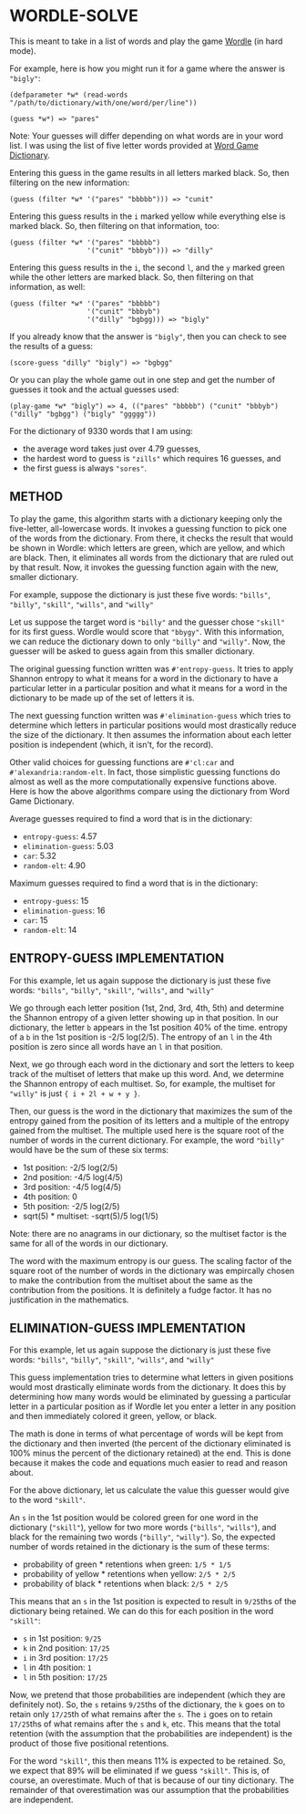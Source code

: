 WORDLE-SOLVE
============

This is meant to take in a list of words and play the game [Wordle][1] (in hard mode).

For example, here is how you might run it for a game where the answer is `"bigly"`:

    (defparameter *w* (read-words "/path/to/dictionary/with/one/word/per/line"))

    (guess *w*) => "pares"

Note: Your guesses will differ depending on what words are in your word list.
I was using the list of five letter words provided at [Word Game Dictionary][2].

Entering this guess in the game results in all letters marked black.
So, then filtering on the new information:

    (guess (filter *w* '("pares" "bbbbb"))) => "cunit"

Entering this guess results in the `i` marked yellow while everything else is marked black.
So, then filtering on that information, too:

    (guess (filter *w* '("pares" "bbbbb")
                       '("cunit" "bbbyb"))) => "dilly"

Entering this guess results in the `i`, the second `l`, and the `y` marked green while the other letters are marked black.
So, then filtering on that information, as well:

    (guess (filter *w* '("pares" "bbbbb")
                       '("cunit" "bbbyb")
                       '("dilly" "bgbgg))) => "bigly"


If you already know that the answer is `"bigly"`, then you can check to see the results of a guess:

    (score-guess "dilly" "bigly") => "bgbgg"

Or you can play the whole game out in one step and get the number of guesses it took and the actual
guesses used:

    (play-game *w* "bigly") => 4, (("pares" "bbbbb") ("cunit" "bbbyb") ("dilly" "bgbgg") ("bigly" "ggggg"))


For the dictionary of 9330 words that I am using:
  * the average word takes just over 4.79 guesses,
  * the hardest word to guess is `"zills"` which requires 16 guesses, and
  * the first guess is always `"sores"`.

 [1]: https://www.powerlanguage.co.uk/wordle/
 [2]: https://www.wordgamedictionary.com/word-lists/

METHOD
------

To play the game, this algorithm starts with a dictionary keeping only the
five-letter, all-lowercase words.
It invokes a guessing function to pick one of the words from the dictionary.
From there, it checks the result that would be shown in Wordle:
which letters are green, which are yellow, and which are black.
Then, it eliminates all words from the dictionary that are ruled out by that result.
Now, it invokes the guessing function again with the new, smaller dictionary.

For example, suppose the dictionary is just these five words:
    `"bills"`, `"billy"`, `"skill"`, `"wills"`, and `"willy"`

Let us suppose the target word is `"billy"`
and the guesser chose `"skill"` for its first guess.
Wordle would score that `"bbygy"`.
With this information, we can reduce the dictionary down to only `"billy"` and `"willy"`.
Now, the guesser will be asked to guess again from this smaller dictionary.

The original guessing function written was `#'entropy-guess`.
It tries to apply Shannon entropy to what it means for a word in the dictionary to have
a particular letter in a particular position and what it means for a word in the dictionary
to be made up of the set of letters it is.

The next guessing function written was `#'elimination-guess` which tries to determine
which letters in particular positions would most drastically reduce the size of the
dictionary. It then assumes the information about each letter position is independent
(which, it isn't, for the record).

Other valid choices for guessing functions are `#'cl:car` and `#'alexandria:random-elt`.
In fact, those simplistic guessing functions do almost as well as the more computationally
expensive functions above.
Here is how the above algorithms compare using the dictionary from Word Game Dictionary.

Average guesses required to find a word that is in the dictionary:

  * `entropy-guess`: 4.57
  * `elimination-guess`: 5.03
  * `car`: 5.32
  * `random-elt`: 4.90

Maximum guesses required to find a word that is in the dictionary:

  * `entropy-guess`: 15
  * `elimination-guess`: 16
  * `car`: 15
  * `random-elt`: 14

ENTROPY-GUESS IMPLEMENTATION
----------------------------

For this example, let us again suppose the dictionary is just these five words:
    `"bills"`, `"billy"`, `"skill"`, `"wills"`, and `"willy"`

We go through each letter position (1st, 2nd, 3rd, 4th, 5th) and
determine the Shannon entropy of a given letter showing up in that position.
In our dictionary, the letter `b` appears in the 1st position 40% of the time.
entropy of a `b` in the 1st position is -2/5 log(2/5).
The entropy of an `l` in the 4th position is zero since all words have an `l` in that position.

Next, we go through each word in the dictionary and sort the letters to keep track of the multiset of letters
that make up this word.
And, we determine the Shannon entropy of each multiset.
So, for example, the multiset for `"willy"` is just `{ i + 2l + w + y }`.

Then, our guess is the word in the dictionary that maximizes the sum of the entropy gained from the
position of its letters and a multiple of the entropy gained from the multiset.
The multiple used here is the square root of the number of words in the current dictionary.
For example, the word `"billy"` would have be the sum of these six terms:

  * 1st position: -2/5 log(2/5)
  * 2nd position: -4/5 log(4/5)
  * 3rd position: -4/5 log(4/5)
  * 4th position: 0
  * 5th position: -2/5 log(2/5)
  * sqrt(5) * multiset: -sqrt(5)/5 log(1/5)

Note: there are no anagrams in our dictionary, so the multiset factor is the same for
all of the words in our dictionary.

The word with the maximum entropy is our guess. The scaling factor of the square root of the
number of words in the dictionary was empircally chosen to make the contribution from the
multiset about the same as the contribution from the positions. It is definitely a fudge
factor. It has no justification in the mathematics.

ELIMINATION-GUESS IMPLEMENTATION
--------------------------------

For this example, let us again suppose the dictionary is just these five words:
    `"bills"`, `"billy"`, `"skill"`, `"wills"`, and `"willy"`

This guess implementation tries to determine what letters in given positions
would most drastically eliminate words from the dictionary. It does this by
determining how many words would be eliminated by guessing a particular letter
in a particular position as if Wordle let you enter a letter in any position
and then immediately colored it green, yellow, or black.

The math is done in terms of what percentage of words will be kept from the dictionary
and then inverted (the percent of the dictionary eliminated is 100% minus the
percent of the dictionary retained) at the end.
This is done because it makes the code and equations much easier to read and reason about.

For the above dictionary, let us calculate the value this guesser would give to
the word `"skill"`.

An `s` in the 1st position would be colored green for one word
in the dictionary (`"skill"`), yellow for two more words (`"bills"`, `"wills"`), and
black for the remaining two words (`"billy"`, `"willy"`). So, the expected number
of words retained in the dictionary is the sum of these terms:

 * probability of green * retentions when green: `1/5 * 1/5`
 * probability of yellow * retentions when yellow: `2/5 * 2/5`
 * probability of black * retentions when black: `2/5 * 2/5`

This means that an `s` in the 1st position is expected to result in `9/25`ths of the
dictionary being retained. We can do this for each position in the word `"skill"`:

  * `s` in 1st position: `9/25`
  * `k` in 2nd position: `17/25`
  * `i` in 3rd position: `17/25`
  * `l` in 4th position: `1`
  * `l` in 5th position: `17/25`

Now, we pretend that those probabilities are independent (which they are definitely not).
So, the `s` retains `9/25`ths of the dictionary, the `k` goes on to retain only `17/25`th
of what remains after the `s`. The `i` goes on to retain `17/25`ths of what remains after
the `s` and `k`, etc. This means that the total retention (with the assumption that
the probabilities are independent) is the product of those five positional retentions.

For the word `"skill"`, this then means 11% is expected to be retained.
So, we expect that 89% will be eliminated if we guess `"skill"`.
This is, of course, an overestimate. Much of that is because of our tiny dictionary.
The remainder of that overestimation was our assumption that the probabilities are independent.
